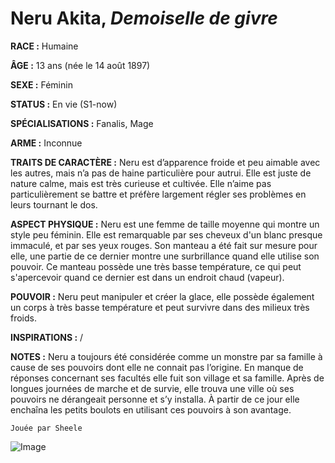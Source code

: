# Neru Akita, *Demoiselle de givre*

**RACE :** Humaine

**ÂGE :** 13 ans (née le 14 août 1897)

**SEXE :** Féminin

**STATUS :** En vie (S1-now)

**SPÉCIALISATIONS :** Fanalis, Mage

**ARME :** Inconnue

**TRAITS DE CARACTÈRE :** Neru est d’apparence froide et peu aimable avec les autres, mais n’a pas de haine particulière pour autrui. Elle est juste de nature calme, mais est très curieuse et cultivée. Elle n’aime pas particulièrement se battre et préfère largement régler ses problèmes en leurs tournant le dos. 

**ASPECT PHYSIQUE :** Neru est une femme de taille moyenne qui montre un style peu féminin. Elle est remarquable par ses cheveux d'un blanc presque immaculé, et par ses yeux rouges. Son manteau a été fait sur mesure pour elle, une partie de ce dernier montre une surbrillance quand elle utilise son pouvoir. Ce manteau possède une très basse température, ce qui peut s'apercevoir quand ce dernier est dans un endroit chaud (vapeur). 

**POUVOIR :** Neru peut manipuler et créer la glace, elle possède également un corps à très basse température et peut survivre dans des milieux très froids. 

**INSPIRATIONS :** /

**NOTES :** Neru a toujours été considérée comme un monstre par sa famille à cause de ses pouvoirs dont elle ne connait pas l’origine. En manque de réponses concernant ses facultés elle fuit son village et sa famille. Après de longues journées de marche et de survie, elle trouva une ville où ses pouvoirs ne dérangeait personne et s’y installa. À partir de ce jour elle enchaîna les petits boulots en utilisant ces pouvoirs à son avantage.

`Jouée par Sheele`

![Image](https://data.enyxia.fr/images/characters/enyxiazero/neru.png)

